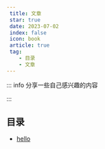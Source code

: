 ```yaml
---
 title: 文章
 star: true
 date: 2023-07-02
 index: false
 icon: book
 article: true
 tag:
    - 目录
    - 文章
---
```


::: info 分享一些自己感兴趣的内容

:::


<!-- more -->

## 目录
- [hello](hello.md)
